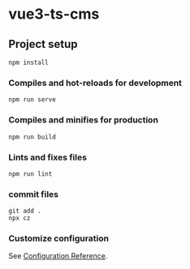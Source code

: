 <!--
 * @Author: your name
 * @Date: 2021-11-24 15:37:08
 * @LastEditTime: 2021-11-25 09:03:44
 * @LastEditors: your name
 * @Description: 打开koroFileHeader查看配置 进行设置: https://github.com/OBKoro1/koro1FileHeader/wiki/%E9%85%8D%E7%BD%AE
 * @FilePath: \vue3-ts-cms-02\README.md
-->
# vue3-ts-cms

## Project setup

```
npm install
```

### Compiles and hot-reloads for development

```
npm run serve
```

### Compiles and minifies for production

```
npm run build
```

### Lints and fixes files

```
npm run lint
```

### commit files
```shell
git add .
npx cz
```

### Customize configuration

See [Configuration Reference](https://cli.vuejs.org/config/).
